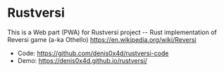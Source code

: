 # Rustversi
 
This is a Web part (PWA) for Rustversi project -- Rust implementation of Reversi game (a-ka Othello) https://en.wikipedia.org/wiki/Reversi

 
* Code: https://github.com/denis0x4d/rustversi-code
* Demo: https://denis0x4d.github.io/rustversi/
